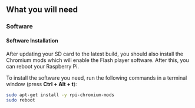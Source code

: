 ## What you will need



### Software

#### Software Installation

After updating your SD card to the latest build, you should also install the Chromium mods which will enable the Flash player software. After this, you can reboot your Raspberry Pi.

To install the software you need, run the following commands in a terminal window (press **Ctrl + Alt + t**):

```bash
sudo apt-get install -y rpi-chromium-mods
sudo reboot
```

